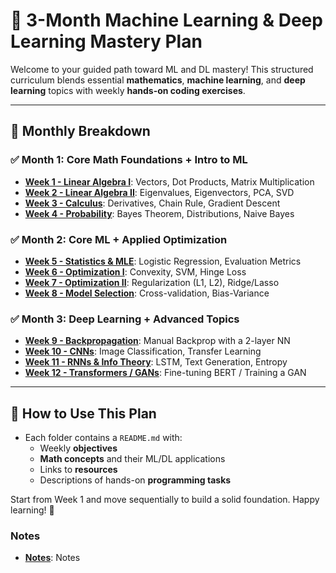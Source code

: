 # 📘 3-Month Machine Learning & Deep Learning Mastery Plan

Welcome to your guided path toward ML and DL mastery! This structured curriculum blends essential **mathematics**, **machine learning**, and **deep learning** topics with weekly **hands-on coding exercises**.

---

## 📅 Monthly Breakdown

### ✅ Month 1: Core Math Foundations + Intro to ML
- **[Week 1 - Linear Algebra I](Month1_Week1_LinearAlgebra1)**: Vectors, Dot Products, Matrix Multiplication
- **[Week 2 - Linear Algebra II](Month1_Week2_LinearAlgebra2)**: Eigenvalues, Eigenvectors, PCA, SVD
- **[Week 3 - Calculus](Month1_Week3_Calculus)**: Derivatives, Chain Rule, Gradient Descent
- **[Week 4 - Probability](Month1_Week4_Probability)**: Bayes Theorem, Distributions, Naive Bayes

### ✅ Month 2: Core ML + Applied Optimization
- **[Week 5 - Statistics & MLE](Month2_Week5_Statistics_MLE)**: Logistic Regression, Evaluation Metrics
- **[Week 6 - Optimization I](Month2_Week6_Optimization1)**: Convexity, SVM, Hinge Loss
- **[Week 7 - Optimization II](Month2_Week7_Optimization2)**: Regularization (L1, L2), Ridge/Lasso
- **[Week 8 - Model Selection](Month2_Week8_ModelSelection)**: Cross-validation, Bias-Variance

### ✅ Month 3: Deep Learning + Advanced Topics
- **[Week 9 - Backpropagation](Month3_Week9_Backprop)**: Manual Backprop with a 2-layer NN
- **[Week 10 - CNNs](Month3_Week10_CNNs)**: Image Classification, Transfer Learning
- **[Week 11 - RNNs & Info Theory](Month3_Week11_RNNs_InformationTheory)**: LSTM, Text Generation, Entropy
- **[Week 12 - Transformers / GANs](Month3_Week12_Transformers_GANs)**: Fine-tuning BERT / Training a GAN

---

## 🔧 How to Use This Plan

- Each folder contains a `README.md` with:
  - Weekly **objectives**
  - **Math concepts** and their ML/DL applications
  - Links to **resources**
  - Descriptions of hands-on **programming tasks**

Start from Week 1 and move sequentially to build a solid foundation. Happy learning! 🚀

###  Notes 
- **[Notes](./python-ai-tutorial.md)**: Notes
